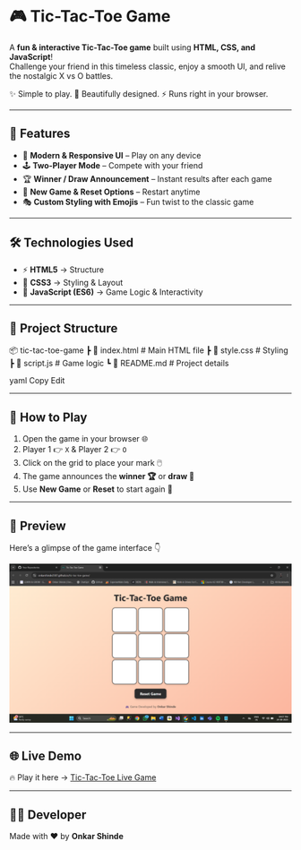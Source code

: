 # 🎮 Tic-Tac-Toe Game  

A **fun & interactive Tic-Tac-Toe game** built using **HTML, CSS, and JavaScript**!  
Challenge your friend in this timeless classic, enjoy a smooth UI, and relive the nostalgic X vs O battles.  

✨ Simple to play. 🎨 Beautifully designed. ⚡ Runs right in your browser.  

---

## 🚀 Features  
- 🎨 **Modern & Responsive UI** – Play on any device  
- 🕹️ **Two-Player Mode** – Compete with your friend  
- 🏆 **Winner / Draw Announcement** – Instant results after each game  
- 🔄 **New Game & Reset Options** – Restart anytime  
- 🎭 **Custom Styling with Emojis** – Fun twist to the classic game  

---

## 🛠️ Technologies Used  
- ⚡ **HTML5** → Structure  
- 🎨 **CSS3** → Styling & Layout  
- 🧠 **JavaScript (ES6)** → Game Logic & Interactivity  

---

## 📂 Project Structure  
📦 tic-tac-toe-game
┣ 📜 index.html # Main HTML file
┣ 📜 style.css # Styling
┣ 📜 script.js # Game logic
┗ 📜 README.md # Project details

yaml
Copy
Edit

---

## 🎯 How to Play  
1. Open the game in your browser 🌐  
2. Player 1 👉 `X` & Player 2 👉 `O`  
3. Click on the grid to place your mark 🖱️  
4. The game announces the **winner 🏆** or **draw 🤝**  
5. Use **New Game** or **Reset** to start again 🔄  

---

## 📸 Preview  
Here’s a glimpse of the game interface 👇  

![GamePage](GamePage.png)  

 

---

## 🌐 Live Demo  
🔥 Play it here → [Tic-Tac-Toe Live Game](https://onkarshinde2307.github.io/tic-tac-toe-game/)  

---

## 👨‍💻 Developer  
Made with ❤️ by **Onkar Shinde**  
